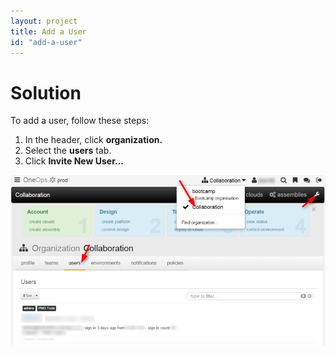 ```yaml
---
layout: project
title: Add a User
id: "add-a-user"
---
```


# Solution

To add a user, follow these steps:


1. In the header, click **organization.** 
2. Select the **users** tab.
3. Click **Invite New User...**

![New User](/assets/docs/local/images/new-user.png)


